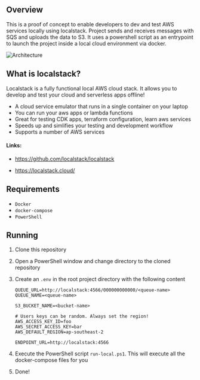 ## Overview

This is a proof of concept to enable developers to dev and test AWS services locally using localstack. Project sends and receives messages with SQS and uploads the data to S3. It uses a powershell script as an entrypoint to launch the project inside a local cloud environment via docker. 

![Architecture](https://github.com/jsantias/localstack-demo/blob/main/images/architecture.png)

## What is localstack?

Localstack is a fully functional local AWS cloud stack. It allows you to develop and test your cloud and serverless apps offline! 

- A cloud service emulator that runs in a single container on your laptop
- You can run your aws apps or lambda functions
- Great for testing CDK apps, terraform configuration, learn aws services
- Speeds up and simlifies your testing and development workflow
- Supports a number of AWS services

#### Links:

- https://github.com/localstack/localstack

- https://localstack.cloud/

## Requirements

- `Docker`
- `docker-compose`
- `PowerShell`

## Running

1. Clone this repository
2. Open a PowerShell window and change directory to the cloned repository
3. Create an `.env` in the root project directory with the following content

   ```
   QUEUE_URL=http://localstack:4566/000000000000/<queue-name>
   QUEUE_NAME=<queue-name>
   
   S3_BUCKET_NAME=<bucket-name>
   
   # Users keys can be random. Always set the region!
   AWS_ACCESS_KEY_ID=foo 
   AWS_SECRET_ACCESS_KEY=bar
   AWS_DEFAULT_REGION=ap-southeast-2
   
   ENDPOINT_URL=http://localstack:4566
   ```
4. Execute the PowerShell script `run-local.ps1`. This will execute all the docker-compose files for you
5. Done!

 
